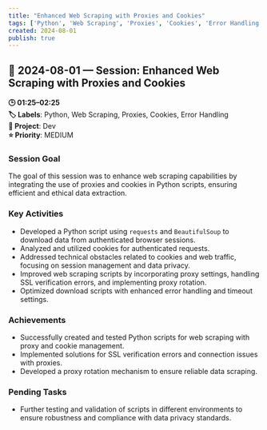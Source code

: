 ```yaml
---
title: "Enhanced Web Scraping with Proxies and Cookies"
tags: ['Python', 'Web Scraping', 'Proxies', 'Cookies', 'Error Handling']
created: 2024-08-01
publish: true
---
```


## 📅 2024-08-01 — Session: Enhanced Web Scraping with Proxies and Cookies

**🕒 01:25–02:25**  
**🏷️ Labels**: Python, Web Scraping, Proxies, Cookies, Error Handling  
**📂 Project**: Dev  
**⭐ Priority**: MEDIUM  


### Session Goal
The goal of this session was to enhance web scraping capabilities by integrating the use of proxies and cookies in Python scripts, ensuring efficient and ethical data extraction.

### Key Activities
- Developed a Python script using `requests` and `BeautifulSoup` to download data from authenticated browser sessions.
- Analyzed and utilized cookies for authenticated requests.
- Addressed technical obstacles related to cookies and web traffic, focusing on session management and data privacy.
- Improved web scraping scripts by incorporating proxy settings, handling SSL verification errors, and implementing proxy rotation.
- Optimized download scripts with enhanced error handling and timeout settings.

### Achievements
- Successfully created and tested Python scripts for web scraping with proxy and cookie management.
- Implemented solutions for SSL verification errors and connection issues with proxies.
- Developed a proxy rotation mechanism to ensure reliable data scraping.

### Pending Tasks
- Further testing and validation of scripts in different environments to ensure robustness and compliance with data privacy standards.
